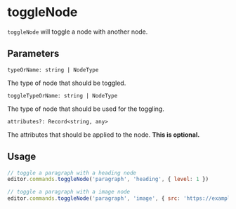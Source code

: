 # toggleNode
`toggleNode` will toggle a node with another node.

## Parameters
`typeOrName: string | NodeType`

The type of node that should be toggled.

`toggleTypeOrName: string | NodeType`

The type of node that should be used for the toggling.

`attributes?: Record<string, any>`

The attributes that should be applied to the node. **This is optional.**

## Usage
```js
// toggle a paragraph with a heading node
editor.commands.toggleNode('paragraph', 'heading', { level: 1 })

// toggle a paragraph with a image node
editor.commands.toggleNode('paragraph', 'image', { src: 'https://example.com/image.png' })
```
